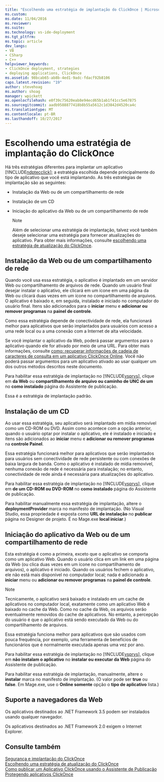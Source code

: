 ```yaml
---
title: "Escolhendo uma estratégia de implantação do ClickOnce | Microsoft Docs"
ms.custom: 
ms.date: 11/04/2016
ms.reviewer: 
ms.suite: 
ms.technology: vs-ide-deployment
ms.tgt_pltfrm: 
ms.topic: article
dev_langs:
- VB
- CSharp
- C++
helpviewer_keywords:
- ClickOnce deployment, strategies
- deploying applications, ClickOnce
ms.assetid: 98bcab65-ab8b-4ed1-9adc-fdacf92b8106
caps.latest.revision: "19"
author: stevehoag
ms.author: shoag
manager: wpickett
ms.openlocfilehash: e0f39c75620eab8e94ecd65b1ab1f41cc5e67875
ms.sourcegitcommit: aadb9588877418b8b55a5612c1d3842d4520ca4c
ms.translationtype: MT
ms.contentlocale: pt-BR
ms.lasthandoff: 10/27/2017
---
```

# <a name="choosing-a-clickonce-deployment-strategy"></a>Escolhendo uma estratégia de implantação do ClickOnce
Há três estratégias diferentes para implantar um aplicativo [!INCLUDE[ndptecclick](../deployment/includes/ndptecclick_md.md)]; a estratégia escolhida depende principalmente do tipo de aplicativo que você está implantando. As três estratégias de implantação são as seguintes:  
  
-   Instalação da Web ou de um compartilhamento de rede  
  
-   Instalação de um CD  
  
-   Iniciação do aplicativo da Web ou de um compartilhamento de rede  
  
    > [!NOTE]
    >  Além de selecionar uma estratégia de implantação, talvez você também deseje selecionar uma estratégia para fornecer atualizações do aplicativo. Para obter mais informações, consulte [escolhendo uma estratégia de atualização do ClickOnce](../deployment/choosing-a-clickonce-update-strategy.md).  
  
## <a name="install-from-the-web-or-a-network-share"></a>Instalação da Web ou de um compartilhamento de rede  
 Quando você usa essa estratégia, o aplicativo é implantado em um servidor Web ou compartilhamento de arquivos de rede. Quando um usuário final desejar instalar o aplicativo, ele clicará em um ícone em uma página da Web ou clicará duas vezes em um ícone no compartilhamento de arquivos. O aplicativo é baixado e, em seguida, instalado e iniciado no computador do usuário final. Itens são adicionados para o **iniciar** menu e **adicionar ou remover programas** na **painel de controle**.  
  
 Como essa estratégia depende de conectividade de rede, ela funcionará melhor para aplicativos que serão implantados para usuários com acesso a uma rede local ou a uma conexão com a Internet de alta velocidade.  
  
 Se você implantar o aplicativo da Web, poderá passar argumentos para o aplicativo quando ele for ativado por meio de uma URL. Para obter mais informações, consulte [como: recuperar informações de cadeia de caracteres de consulta em um aplicativo ClickOnce Online](../deployment/how-to-retrieve-query-string-information-in-an-online-clickonce-application.md). Você não poderá passar argumentos para um aplicativo ativado ao usar qualquer um dos outros métodos descritos neste documento.  
  
 Para habilitar essa estratégia de implantação no [!INCLUDE[vsprvs](../code-quality/includes/vsprvs_md.md)], clique em **da Web** ou **compartilhamento de arquivo ou caminho de UNC de um** no **como instalado** página do Assistente de publicação.  
  
 Essa é a estratégia de implantação padrão.  
  
## <a name="install-from-a-cd"></a>Instalação de um CD  
 Ao usar essa estratégia, seu aplicativo será implantado em mídia removível como um CD-ROM ou DVD. Assim como acontece com a opção anterior, quando o usuário optar por instalar o aplicativo, ele é instalado e iniciado e itens são adicionados ao **iniciar** menu e **adicionar ou remover programas** na **controle Painel**.  
  
 Essa estratégia funcionará melhor para aplicativos que serão implantados para usuários sem conectividade de rede persistente ou com conexões de baixa largura de banda. Como o aplicativo é instalado de mídia removível, nenhuma conexão de rede é necessária para instalação; no entanto, conectividade de rede ainda é necessária para atualizações do aplicativo.  
  
 Para habilitar essa estratégia de implantação no [!INCLUDE[vsprvs](../code-quality/includes/vsprvs_md.md)], clique em **de um CD-ROM ou DVD-ROM** no **como instalado** página do Assistente de publicação.  
  
 Para habilitar manualmente essa estratégia de implantação, altere o **deploymentProvider** marca no manifesto de implantação. (No Visual Studio, essa propriedade é exposta como **URL de instalação** no **publicar** página no Designer de projeto. É no Mage.exe **local iniciar**.)  
  
## <a name="start-the-application-from-the-web-or-a-network-share"></a>Iniciação do aplicativo da Web ou de um compartilhamento de rede  
 Esta estratégia é como a primeira, exceto que o aplicativo se comporta como um aplicativo Web. Quando o usuário clica em um link em uma página da Web (ou clica duas vezes em um ícone no compartilhamento de arquivos), o aplicativo é iniciado. Quando os usuários fechem o aplicativo, ele não está mais disponível no computador local; nada é adicionado a **iniciar** menu ou **adicionar ou remover programas** na **painel de controle**.  
  
> [!NOTE]
>  Tecnicamente, o aplicativo será baixado e instalado em um cache de aplicativos no computador local, exatamente como um aplicativo Web é baixado no cache da Web. Como no cache da Web, os arquivos serão eventualmente removidos do cache de aplicativos. No entanto, a percepção do usuário é que o aplicativo está sendo executado da Web ou do compartilhamento de arquivos.  
  
 Essa estratégia funciona melhor para aplicativos que são usados com pouca frequência, por exemplo, uma ferramenta de benefícios de funcionários que é normalmente executada apenas uma vez por ano.  
  
 Para habilitar essa estratégia de implantação no [!INCLUDE[vsprvs](../code-quality/includes/vsprvs_md.md)], clique em **não instalam o aplicativo** no **instalar ou executar da Web** página do Assistente de publicação.  
  
 Para habilitar essa estratégia de implantação, manualmente, altere o **instalar** marca no manifesto de implantação. (O valor pode ser **true** ou **false**. Em Mage.exe, use o **Online somente** opção o **tipo de aplicativo** lista.)  
  
## <a name="web-browser-support"></a>Suporte a navegadores da Web  
 Os aplicativos destinados ao .NET Framework 3.5 podem ser instalados usando qualquer navegador.  
  
 Os aplicativos destinados ao .NET Framework 2.0 exigem o Internet Explorer.  
  
## <a name="see-also"></a>Consulte também  
 [Segurança e implantação do ClickOnce](../deployment/clickonce-security-and-deployment.md)   
 [Escolhendo uma estratégia de atualização do ClickOnce](../deployment/choosing-a-clickonce-update-strategy.md)   
 [Como publicar um Aplicativo ClickOnce usando o Assistente de Publicação](../deployment/how-to-publish-a-clickonce-application-using-the-publish-wizard.md)   
 [Protegendo aplicativos ClickOnce](../deployment/securing-clickonce-applications.md)
